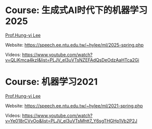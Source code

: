 # Course: 生成式AI时代下的机器学习2025
[Prof.Hung-yi Lee](https://speech.ee.ntu.edu.tw/~hylee/index.php)

Website: https://speech.ee.ntu.edu.tw/~hylee/ml/2025-spring.php

Videos: https://www.youtube.com/watch?v=QLiKmca4kzI&list=PLJV_el3uVTsNZEFAdQsDeOdzAaHTca2Gi

# Course: 机器学习2021
[Prof.Hung-yi Lee](https://speech.ee.ntu.edu.tw/~hylee/index.php)

Website: https://speech.ee.ntu.edu.tw/~hylee/ml/2021-spring.php

Videos: https://www.youtube.com/watch?v=Ye018rCVvOo&list=PLJV_el3uVTsMhtt7_Y6sgTHGHp1Vb2P2J
